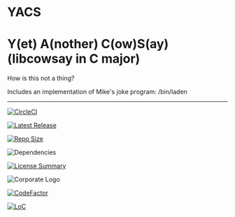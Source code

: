 # YACS
Y(et) A(nother) C(ow)S(ay) (libcowsay in C major)
==========
How is this not a thing?

Includes an implementation of Mike's joke program: /bin/laden

----------
[![CircleCI](https://img.shields.io/circleci/build/github/InnovAnon-Inc/YACS/?color=%23FF1100&logo=InnovAnon%2C%20Inc.&logoColor=%23FF1133&style=plastic)](https://circleci.com/gh/InnovAnon-Inc/YACS/)

[![Latest Release](https://img.shields.io/github/commits-since/InnovAnon-Inc/YACS//latest?color=%23FF1100&include_prereleases&logo=InnovAnon%2C%20Inc.&logoColor=%23FF1133&style=plastic)](https://github.com/InnovAnon-Inc/YACS//releases/latest)

[![Repo Size](https://img.shields.io/github/repo-size/InnovAnon-Inc/YACS/?color=%23FF1100&logo=InnovAnon%2C%20Inc.&logoColor=%23FF1133&style=plastic)](https://github.com/InnovAnon-Inc/YACS/)

![Dependencies](https://img.shields.io/librariesio/github/InnovAnon-Inc/YACS/?color=%23FF1100&style=plastic)

[![License Summary](https://img.shields.io/github/license/InnovAnon-Inc/YACS/?color=%23FF1100&label=Free%20Code%20for%20a%20Free%20World%21&logo=InnovAnon%2C%20Inc.&logoColor=%23FF1133&style=plastic)](https://tldrlegal.com/license/unlicense#summary)

![Corporate Logo](https://i.imgur.com/UD8y4Is.gif)

[![CodeFactor](https://www.codefactor.io/repository/github/InnovAnon-Inc/YACS/badge)](https://www.codefactor.io/repository/github/InnovAnon-Inc/YACS/)

[![LoC](https://tokei.rs/b1/github/InnovAnon-Inc/YACS/?category=code)](https://github.com/InnovAnon-Inc/YACS/)


